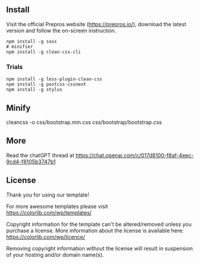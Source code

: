 ## Install

Visit the official Prepros website (https://prepros.io/), download the latest version and follow the on-screen instruction.
```
npm install -g sass
# minifier
npm install -g clean-css-cli
```
### Trials
```
npm install -g less-plugin-clean-css
npm install -g postcss-cssnext
npm install -g stylus
```

## Minify
cleancss -o css/bootstrap.min.css css/bootstrap/bootstrap.css

## More
Read the chatGPT thread at
https://chat.openai.com/c/017d8100-f8af-4eec-9cd4-f8105b3747b1

## License

Thank you for using our template!

For more awesome templates please visit https://colorlib.com/wp/templates/

Copyright information for the template can't be altered/removed unless you purchase a license.
More information about the license is available here: https://colorlib.com/wp/licence/

Removing copyright information without the license will result in suspension of your hosting and/or domain name(s).

